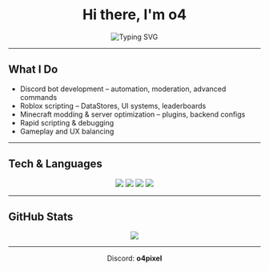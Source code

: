 <h1 align="center">Hi there, I'm o4</h1>

<p align="center">
  <img src="https://readme-typing-svg.demolab.com?font=Fira+Code&pause=1000&color=blue&width=435&lines=Discord+Bot+Dev;Roblox+Scripter;Minecraft+Mod+Dev" alt="Typing SVG" />
</p>

---

## What I Do
- Discord bot development – automation, moderation, advanced commands  
- Roblox scripting – DataStores, UI systems, leaderboards  
- Minecraft modding & server optimization – plugins, backend configs  
- Rapid scripting & debugging  
- Gameplay and UX balancing  

---

## Tech & Languages

<p align="center">
  <img src="https://img.shields.io/badge/Lua-000080?style=for-the-badge&logo=lua&logoColor=white" />
  <img src="https://img.shields.io/badge/Python-3776AB?style=for-the-badge&logo=python&logoColor=white" />
  <img src="https://img.shields.io/badge/TypeScript-3178C6?style=for-the-badge&logo=typescript&logoColor=white" />
  <img src="https://img.shields.io/badge/Java-007396?style=for-the-badge&logo=java&logoColor=white" />
</p>

---

## GitHub Stats

<p align="center">
  <img src="https://github-readme-stats.vercel.app/api?username=o4pixel&show_icons=true&theme=tokyonight" />
</p>

---

<p align="center">Discord: <strong>o4pixel</strong></p>
